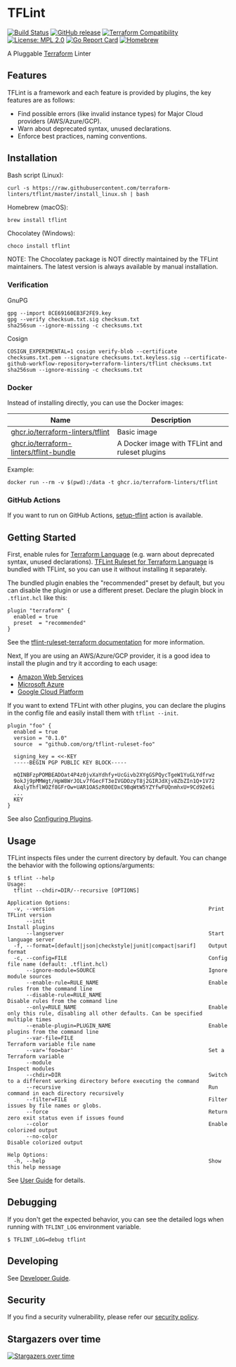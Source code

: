 # TFLint
[![Build Status](https://github.com/terraform-linters/tflint/workflows/build/badge.svg?branch=master)](https://github.com/terraform-linters/tflint/actions)
[![GitHub release](https://img.shields.io/github/release/terraform-linters/tflint.svg)](https://github.com/terraform-linters/tflint/releases/latest)
[![Terraform Compatibility](https://img.shields.io/badge/terraform-%3E%3D%201.0-blue)](docs/user-guide/compatibility.md)
[![License: MPL 2.0](https://img.shields.io/badge/License-MPL%202.0-blue.svg)](LICENSE)
[![Go Report Card](https://goreportcard.com/badge/github.com/terraform-linters/tflint)](https://goreportcard.com/report/github.com/terraform-linters/tflint)
[![Homebrew](https://img.shields.io/badge/dynamic/json.svg?url=https://formulae.brew.sh/api/formula/tflint.json&query=$.versions.stable&label=homebrew)](https://formulae.brew.sh/formula/tflint)

A Pluggable [Terraform](https://www.terraform.io/) Linter

## Features

TFLint is a framework and each feature is provided by plugins, the key features are as follows:

- Find possible errors (like invalid instance types) for Major Cloud providers (AWS/Azure/GCP).
- Warn about deprecated syntax, unused declarations.
- Enforce best practices, naming conventions.

## Installation

Bash script (Linux):

```console
curl -s https://raw.githubusercontent.com/terraform-linters/tflint/master/install_linux.sh | bash
```

Homebrew (macOS):

```console
brew install tflint
```

Chocolatey (Windows):

```cmd
choco install tflint
```

NOTE: The Chocolatey package is NOT directly maintained by the TFLint maintainers. The latest version is always available by manual installation.

### Verification

GnuPG

```
gpg --import 8CE69160EB3F2FE9.key
gpg --verify checksum.txt.sig checksum.txt
sha256sum --ignore-missing -c checksums.txt
```

Cosign

```
COSIGN_EXPERIMENTAL=1 cosign verify-blob --certificate checksums.txt.pem --signature checksums.txt.keyless.sig --certificate-github-workflow-repository=terraform-linters/tflint checksums.txt
sha256sum --ignore-missing -c checksums.txt
```

### Docker

Instead of installing directly, you can use the Docker images:

| Name | Description |
| ---- | ----------- |
| [ghcr.io/terraform-linters/tflint](https://github.com/terraform-linters/tflint/pkgs/container/tflint) | Basic image |
| [ghcr.io/terraform-linters/tflint-bundle](https://github.com/terraform-linters/tflint-bundle/pkgs/container/tflint-bundle) | A Docker image with TFLint and ruleset plugins |

Example:

```console
docker run --rm -v $(pwd):/data -t ghcr.io/terraform-linters/tflint
```

### GitHub Actions

If you want to run on GitHub Actions, [setup-tflint](https://github.com/terraform-linters/setup-tflint) action is available.

## Getting Started

First, enable rules for [Terraform Language](https://www.terraform.io/language) (e.g. warn about deprecated syntax, unused declarations). [TFLint Ruleset for Terraform Language](https://github.com/terraform-linters/tflint-ruleset-terraform) is bundled with TFLint, so you can use it without installing it separately.

The bundled plugin enables the "recommended" preset by default, but you can disable the plugin or use a different preset. Declare the plugin block in `.tflint.hcl` like this:

```hcl
plugin "terraform" {
  enabled = true
  preset  = "recommended"
}
```

See the [tflint-ruleset-terraform documentation](https://github.com/terraform-linters/tflint-ruleset-terraform/blob/v0.2.0/docs/configuration.md) for more information.

Next, If you are using an AWS/Azure/GCP provider, it is a good idea to install the plugin and try it according to each usage:

- [Amazon Web Services](https://github.com/terraform-linters/tflint-ruleset-aws)
- [Microsoft Azure](https://github.com/terraform-linters/tflint-ruleset-azurerm)
- [Google Cloud Platform](https://github.com/terraform-linters/tflint-ruleset-google)

If you want to extend TFLint with other plugins, you can declare the plugins in the config file and easily install them with `tflint --init`.

```hcl
plugin "foo" {
  enabled = true
  version = "0.1.0"
  source  = "github.com/org/tflint-ruleset-foo"

  signing_key = <<-KEY
  -----BEGIN PGP PUBLIC KEY BLOCK-----

  mQINBFzpPOMBEADOat4P4z0jvXaYdhfy+UcGivb2XYgGSPQycTgeW1YuGLYdfrwz
  9okJj9pMMWgt/HpW8WrJOLv7fGecFT3eIVGDOzyT8j2GIRJdXjv8ZbZIn1Q+1V72
  AkqlyThflWOZf8GFrOw+UAR1OASzR00EDxC9BqWtW5YZYfwFUQnmhxU+9Cd92e6i
  ...
  KEY
}
```

See also [Configuring Plugins](docs/user-guide/plugins.md).

## Usage

TFLint inspects files under the current directory by default. You can change the behavior with the following options/arguments:

```
$ tflint --help
Usage:
  tflint --chdir=DIR/--recursive [OPTIONS]

Application Options:
  -v, --version                                                 Print TFLint version
      --init                                                    Install plugins
      --langserver                                              Start language server
  -f, --format=[default|json|checkstyle|junit|compact|sarif]    Output format
  -c, --config=FILE                                             Config file name (default: .tflint.hcl)
      --ignore-module=SOURCE                                    Ignore module sources
      --enable-rule=RULE_NAME                                   Enable rules from the command line
      --disable-rule=RULE_NAME                                  Disable rules from the command line
      --only=RULE_NAME                                          Enable only this rule, disabling all other defaults. Can be specified multiple times
      --enable-plugin=PLUGIN_NAME                               Enable plugins from the command line
      --var-file=FILE                                           Terraform variable file name
      --var='foo=bar'                                           Set a Terraform variable
      --module                                                  Inspect modules
      --chdir=DIR                                               Switch to a different working directory before executing the command
      --recursive                                               Run command in each directory recursively
      --filter=FILE                                             Filter issues by file names or globs.
      --force                                                   Return zero exit status even if issues found
      --color                                                   Enable colorized output
      --no-color                                                Disable colorized output

Help Options:
  -h, --help                                                    Show this help message
```

See [User Guide](docs/user-guide) for details.

## Debugging

If you don't get the expected behavior, you can see the detailed logs when running with `TFLINT_LOG` environment variable.

```console
$ TFLINT_LOG=debug tflint
```

## Developing

See [Developer Guide](docs/developer-guide).

## Security

If you find a security vulnerability, please refer our [security policy](SECURITY.md).

## Stargazers over time

[![Stargazers over time](https://starchart.cc/terraform-linters/tflint.svg)](https://starchart.cc/terraform-linters/tflint)
